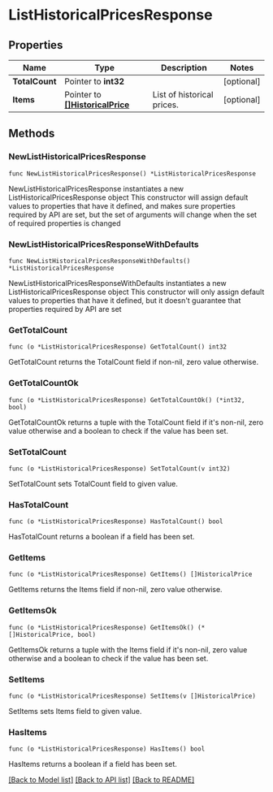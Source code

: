 # ListHistoricalPricesResponse

## Properties

Name | Type | Description | Notes
------------ | ------------- | ------------- | -------------
**TotalCount** | Pointer to **int32** |  | [optional] 
**Items** | Pointer to [**[]HistoricalPrice**](HistoricalPrice.md) | List of historical prices. | [optional] 

## Methods

### NewListHistoricalPricesResponse

`func NewListHistoricalPricesResponse() *ListHistoricalPricesResponse`

NewListHistoricalPricesResponse instantiates a new ListHistoricalPricesResponse object
This constructor will assign default values to properties that have it defined,
and makes sure properties required by API are set, but the set of arguments
will change when the set of required properties is changed

### NewListHistoricalPricesResponseWithDefaults

`func NewListHistoricalPricesResponseWithDefaults() *ListHistoricalPricesResponse`

NewListHistoricalPricesResponseWithDefaults instantiates a new ListHistoricalPricesResponse object
This constructor will only assign default values to properties that have it defined,
but it doesn't guarantee that properties required by API are set

### GetTotalCount

`func (o *ListHistoricalPricesResponse) GetTotalCount() int32`

GetTotalCount returns the TotalCount field if non-nil, zero value otherwise.

### GetTotalCountOk

`func (o *ListHistoricalPricesResponse) GetTotalCountOk() (*int32, bool)`

GetTotalCountOk returns a tuple with the TotalCount field if it's non-nil, zero value otherwise
and a boolean to check if the value has been set.

### SetTotalCount

`func (o *ListHistoricalPricesResponse) SetTotalCount(v int32)`

SetTotalCount sets TotalCount field to given value.

### HasTotalCount

`func (o *ListHistoricalPricesResponse) HasTotalCount() bool`

HasTotalCount returns a boolean if a field has been set.

### GetItems

`func (o *ListHistoricalPricesResponse) GetItems() []HistoricalPrice`

GetItems returns the Items field if non-nil, zero value otherwise.

### GetItemsOk

`func (o *ListHistoricalPricesResponse) GetItemsOk() (*[]HistoricalPrice, bool)`

GetItemsOk returns a tuple with the Items field if it's non-nil, zero value otherwise
and a boolean to check if the value has been set.

### SetItems

`func (o *ListHistoricalPricesResponse) SetItems(v []HistoricalPrice)`

SetItems sets Items field to given value.

### HasItems

`func (o *ListHistoricalPricesResponse) HasItems() bool`

HasItems returns a boolean if a field has been set.


[[Back to Model list]](../README.md#documentation-for-models) [[Back to API list]](../README.md#documentation-for-api-endpoints) [[Back to README]](../README.md)


